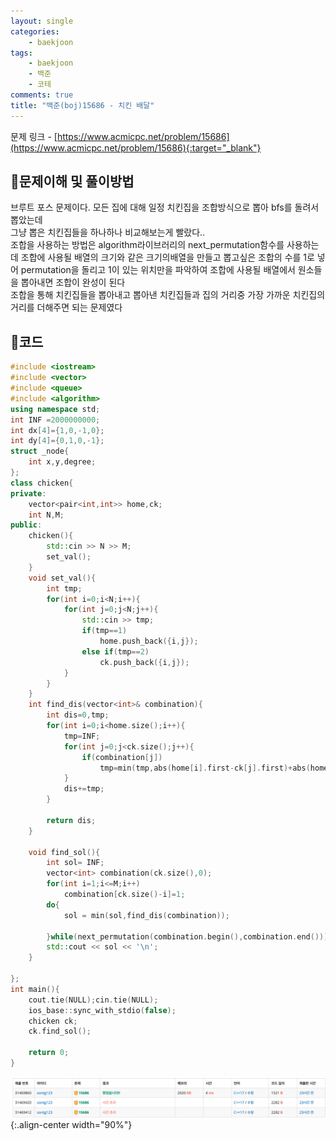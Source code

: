 ```yaml
---
layout: single
categories:
    - baekjoon
tags:
    - baekjoon
    - 백준
    - 코테
comments: true
title: "백준(boj)15686 - 치킨 배달"
---
```



문제 링크 - [https://www.acmicpc.net/problem/15686](https://www.acmicpc.net/problem/15686){:target="_blank"}

## 👀문제이해 및 풀이방법
브루트 포스 문제이다. 모든 집에 대해 일정 치킨집을 조합방식으로 뽑아 bfs를 돌려서 뽑았는데<br>
그냥 뽑은 치킨집들을 하나하나 비교해보는게 빨랐다.. <br>
조합을 사용하는 방법은 algorithm라이브러리의 next_permutation함수를 사용하는데 조합에 사용될 배열의 크기와 같은 크기의배열을 만들고 뽑고싶은 조합의 수를 1로 넣어 permutation을 돌리고 1이 있는 위치만을 파악하여 조합에 사용될 배열에서 원소들을 뽑아내면 조합이 완성이 된다<br>
조합을 통해 치킨집들을 뽑아내고 뽑아낸 치킨집들과 집의 거리중 가장 가까운 치킨집의 거리를 더해주면 되는 문제였다<br>

  
## 📝코드
  
```cpp
#include <iostream>
#include <vector>
#include <queue>
#include <algorithm>
using namespace std;
int INF =2000000000;
int dx[4]={1,0,-1,0};
int dy[4]={0,1,0,-1};
struct _node{
    int x,y,degree;
};
class chicken{
private:
    vector<pair<int,int>> home,ck;
    int N,M;
public:
    chicken(){
        std::cin >> N >> M;
        set_val();
    }
    void set_val(){
        int tmp;
        for(int i=0;i<N;i++){
            for(int j=0;j<N;j++){
                std::cin >> tmp;
                if(tmp==1)
                    home.push_back({i,j});
                else if(tmp==2)
                    ck.push_back({i,j});
            }
        }
    }
    int find_dis(vector<int>& combination){
        int dis=0,tmp;
        for(int i=0;i<home.size();i++){
            tmp=INF;
            for(int j=0;j<ck.size();j++){
                if(combination[j])
                    tmp=min(tmp,abs(home[i].first-ck[j].first)+abs(home[i].second-ck[j].second));
            }
            dis+=tmp;
        }
        
        return dis;
    }

    void find_sol(){
        int sol= INF;
        vector<int> combination(ck.size(),0);
        for(int i=1;i<=M;i++)
            combination[ck.size()-i]=1;
        do{
            sol = min(sol,find_dis(combination));
        
        }while(next_permutation(combination.begin(),combination.end()));
        std::cout << sol << '\n';
    }

};
int main(){
    cout.tie(NULL);cin.tie(NULL);
    ios_base::sync_with_stdio(false);
    chicken ck;
    ck.find_sol();

    return 0;
}
```

![image](/assets/images/baekjoon/15686_1.png){:.align-center width="90%"}  <br>
